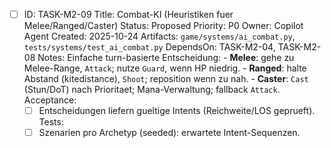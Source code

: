 - [ ] ID: TASK-M2-09
  Title: Combat-KI (Heuristiken fuer Melee/Ranged/Caster)
  Status: Proposed
  Priority: P0
  Owner: Copilot Agent
  Created: 2025-10-24
  Artifacts: `game/systems/ai_combat.py`, `tests/systems/test_ai_combat.py`
  DependsOn: TASK-M2-04, TASK-M2-08
  Notes:
  Einfache turn-basierte Entscheidung:
        - **Melee**: gehe zu Melee-Range, `Attack`; nutze `Guard`, wenn HP niedrig.
        - **Ranged**: halte Abstand (kitedistance), `Shoot`; reposition wenn zu nah.
        - **Caster**: `Cast` (Stun/DoT) nach Prioritaet; Mana-Verwaltung; fallback `Attack`.
  Acceptance:
  - [ ] Entscheidungen liefern gueltige Intents (Reichweite/LOS geprueft).
  Tests:
  - [ ] Szenarien pro Archetyp (seeded): erwartete Intent-Sequenzen.
